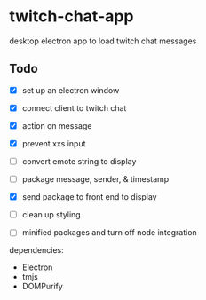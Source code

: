 # twitch-chat-app
desktop electron app to load twitch chat messages


## Todo
- [x] set up an electron window
- [x] connect client to twitch chat
- [x] action on message
- [x] prevent xxs input 
- [ ] convert emote string to display
- [ ] package message, sender, & timestamp
- [x] send package to front end to display
- [ ] clean up styling 
- [ ] minified packages and turn off node integration







dependencies:
* Electron
* tmjs
* DOMPurify



